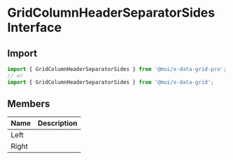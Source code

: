# GridColumnHeaderSeparatorSides Interface

<p class="description"></p>

## Import

```js
import { GridColumnHeaderSeparatorSides } from '@mui/x-data-grid-pro';
// or
import { GridColumnHeaderSeparatorSides } from '@mui/x-data-grid';
```

## Members

| Name                                 | Description |
| ------------------------------------ | ----------- |
| <span class="prop-name">Left</span>  |             |
| <span class="prop-name">Right</span> |             |
